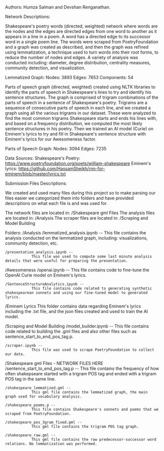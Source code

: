 Authors: Humza Salman and Devshan Renganathan.

Network Descriptions:

Shakespeare's poetry words (directed, weighted) network where words are the nodes and the edges are directed edges from one word to another as it appears in a line in a poem. A word has a directed edge to its successor word in a single poem line. The words were scraped from PoetryFoundation and a graph was created as described, and then the graph was refined using lemmatization, a technique used to turn words into their root forms, to reduce the number of nodes and edges. A variety of analysis was conducted including: diameter, degree distribution, centrality measures, community detection, and visualization.

Lemmatized Graph:
Nodes: 3893
Edges: 7653
Components: 54

Parts of speech graph (directed, weighted) created using NLTK libraries to identify the parts of speech in Shakespeare's lines to try and identify his sentence structures. The graph is comprised of trigram combinations of the parts of speech in a sentence of Shakespeare's poetry. Trigrams are a sequence of consecutive parts of speech in each line, and we created a graph using all the various trigrams in our dataset. These were analyzed to find the most common trigrams Shakespeare starts and ends his lines with, and based on a frequency distribution, we computed the most likely sentence structures in his poetry. Then we trained an AI model (Curie) on Eminem's lyrics to try and fill in Shakepeare's sentence structure with Eminem's lyrics for our Awesomeness factor.

Parts of Speech Graph:
Nodes: 3094
Edges: 7235

Data Sources:
Shakespeare's Poetry: https://www.poetryfoundation.org/poets/william-shakespeare
Eminem's lyrics: https://github.com/HassamSheikh/rnn-for-eminem/blob/master/lyrics.txt


Submission Files Descriptions:

We created and used many files during this project so to make parsing our files easier we categorized them into folders and have provided descriptions on what each file is and was used for.

The network files are located in: /Shakespeare gml Files
The analysis files are located in: /Analysis
The scraper files are located in: /Scraping and Model Building

Folders:
/Analysis
	/lemmatized_analysis.ipynb --
				This file contains the analysis conducted on the lemmatized graph, including: visualizations, community detection, etc.
	
	/presentation_analysis.ipynb -- 
				This file was used to compute some last minute analysis details that were useful for preparing the presentation.

/Awesomeness
	/openai.ipynb -- 
				This file contains code to fine-tune the OpenAI Curie model on Eminem's lyrics.

	/SentenceStructureAnalytics.ipynb --
				This file contains code related to generating synthetic shakespearean sonnets and using our fine-tuned model to generated lyrics.

/Eminem Lyrics
	This folder contains data regarding Eminem's lyrics including the .txt file, and the json files created and used to train the AI model.

/Scraping and Model Building
	/model_builder.ipynb --
				This file contains code related to building the .gml files and also other files such as sentence_start_to_end_pos_tag.p.

	/scraper.ipynb --
				This file was used to scrape PoetryFoundation to collect our data.

/Shakespeare gml Files - NETWORK FILES HERE
	/sentence_start_to_end_pos_tag.p --
				This file contains the frequency of how often shakepseare started with a trigram POS tag and ended with a trigram POS tag in the same line.

	/shakespeare_lemmatized.gml --
				This gml file contains the lemmatized graph, the main graph used for vocabulary analysis.
	
	/shakespeare_poems.p --
				This file contains Shakespeare's sonnets and poems that we scraped from PoetryFoundation.

	/shakespeare_pos_3gram_fixed.gml -- 
				This gml file contains the trigram POS tag graph.

	/shakespeare_raw.gml -- 
				This gml file contains the raw predecessor-successor word relations. No lemmatization was performed.
